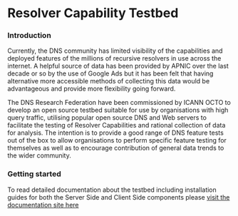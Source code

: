 # Resolver Capability Testbed

### Introduction

Currently, the DNS community has limited visibility of the capabilities and deployed features of the millions of
recursive resolvers in use across the internet. A helpful source of data has been provided by APNIC over the last decade
or so by the use of Google Ads but it has been felt that having alternative more accessible methods of collecting this
data would be advantageous and provide more flexibility going forward.

The DNS Research Federation have been commissioned by ICANN OCTO to develop an open source testbed suitable for use by
organisations with high query traffic, utilising popular open source DNS and Web servers to facilitate the testing of
Resolver Capabilities and rational collection of data for analysis. The intention is to provide a good range of DNS
feature tests out of the box to allow organisations to perform specific feature testing for themselves as well as to
encourage contribution of general data trends to the wider community.

### Getting started

To read detailed documentation about the testbed including installation guides for both the Server Side and Client Side components please 
[visit the documentation site here](https://dnsrf.org/docs/resolver-capability-testbed)
